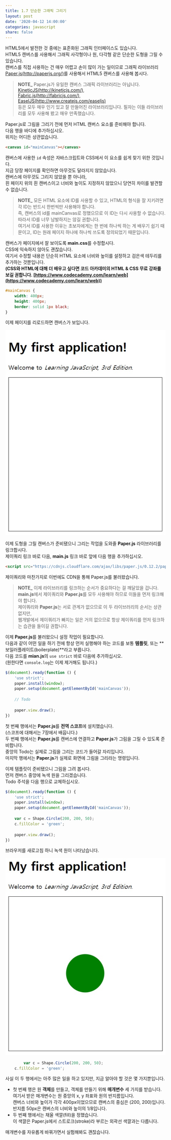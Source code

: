 ```yaml
---
title: 1.7 단순한 그래픽 그리기
layout: post
date: '2020-04-12 14:00:00'
categories: javascript
share: false
---
```


HTML5에서 발전한 것 중에는 표준화된 그래픽 인터페이스도 있습니다.  
HTML5 캔버스를 사용해서 그래픽 사각형이나 원, 다각형 같은 단순한 도형을 그릴 수 있습니다.  
캔버스를 직접 사용하는 건 매우 어렵고 손이 많이 가는 일이므로 그래픽 라이브러리 [Paper.js(http://paperjs.org/)](http://paperjs.org/)를 사용해서 HTML5 캔버스를 사용해 봅시다.

> **NOTE_** Paper.js가 유일한 캔버스 그래픽 라이브러리는 아닙니다.  
> [KineticJS(http://kineticjs.com/)](http://kineticjs.com/),  
> [Fabric.js(http://fabricjs.com/)](http://fabricjs.com/),  
> [EaselJS(http://www.createjs.com/easeljs)](http://www.createjs.com/easeljs)  
> 등은 모두 매우 인기 있고 잘 만들어진 라이브러리입니다. 필자는 이들 라이브러리를 모두 사용해 봤고 매우 만족했습니다.

Paper.js로 그림을 그리기 전에 먼저 HTML 캔버스 요소를 준비해야 합니다.  
다음 행을 바디에 추가하십시오.  
위치는 어디든 상관없습니다.

```html
<canvas id="mainCanvas"></canvas>
```

캔버스에 사용한 `id` 속성은 자바스크립트와 CSS에서 이 요소를 쉽게 찾기 위한 것입니다.  
지금 당장 페이지를 확인하면 아무것도 달라지지 않았습니다.  
캔버스에 아무것도 그리지 않았을 뿐 아니라,  
흰 페이지 위의 흰 캔버스이고 너비와 높이도 지정하지 않았으니 당연히 차이를 발견할 수 없습니다.

> **NOTE_**  모든 HTML 요소에 ID를 사용할 수 있고, HTML의 형식을 잘 지키려면 각 ID는 반드시 한번씩만 사용해야 합니다.  
> 즉, 캔버스의 id를 mainCanvas로 정했으므로 이 ID는 다시 사용할 수 없습니다.  
> 따라서 ID를 너무 남발하지는 않길 권합니다.  
> 여기서 ID를 사용한 이유는 초보자에게는 한 번에 하나씩 하는 게 배우기 쉽기 때문이고, ID는 원래 페이지 하나에 하나씩 쓰도록 정의되었기 때문입니다.

캔버스가 페이지에서 잘 보이도록 **main.css**를 수정합시다.  
CSS에 익숙하지 않아도 괜찮습니다.  
여기서 수정할 내용은 단순히 HTML 요소에 너비와 높이를 설정하고 검은색 테두리를 추가하는 것뿐입니다.  
**(CSS와 HTML에 대해 더 배우고 싶다면 코드 아카데미의 HTML & CSS 무료 강좌를 보길 권합니다. [https://www.codecademy.com/learn/web](https://www.codecademy.com/learn/web))**

```css
#mainCanvas {
    width: 400px;
    height: 400px;
    border: solid 1px black;
}
```

이제 페이지를 리로드하면 캔버스가 보입니다.  

![이미지](/assets/img/learningjs/image01.jpg)

이제 도형을 그릴 캔버스가 준비됐으니 그리는 작업을 도와줄 **Paper.js** 라이브러리를 링크합시다.   
제이쿼리 링크 바로 다음, **main.js** 링크 바로 앞에 다음 행을 추가하십시오.

```html
<script src="https://cdnjs.cloudflare.com/ajax/libs/paper.js/0.12.2/paper-full.min.js"></script>
```
	
제이쿼리와 마찬가지로 이번에도 CDN을 통해 Paper.js를 불러왔습니다.

> **NOTE_** 이제 라이브러리를 링크하는 순서가 중요하다는 걸 깨달았을 겁니다.  
> **main.js**에서 제이쿼리와 **Paper.js**를 모두 사용해야 하므로 이들을 먼저 링크해야 합니다.  
> 제이쿼리와 **Paper.js**는 서로 관계가 없으므로 이 두 라이브러리의 순서는 상관없지만,  
> 웹개발에서 제이쿼리가 빠지는 일은 거의 없으므로 항상 제이쿼리를 먼저 링크하는 습관을 들이길 권합니다.

이제 **Paper.js**를 불러왔으니 설정 작업이 필요합니다.  
다음과 같이 어떤 일을 하기 전에 항상 먼저 실행해야 하는 코드를 보통 **템플릿**, 또는 **보일러플레이트(boilerplate)**라고 부릅니다.  
다음 코드를 **mian.js**의 `use strict` 바로 다음에 추가하십시오.  
(원한다면 `console.log`는 이제 제거해도 됩니다.)

```javascript
$(document).ready(function () {
    'use strict';
    paper.install(window);
    paper.setup(document.getElementById('mainCanvas'));

    // Todo

    paper.view.draw();
})
```

첫 번째 행에서는 **Paper.js**를 **전역 스코프**에 설치했습니다.  
(스코프에 대해서는 7장에서 배웁니다.)  
두 번째 행에서는 **Paper.js**를 캔버스에 연결하고 **Paper.js**가 그림을 그릴 수 있도록 준비합니다.  
중앙의 Todo는 실제로 그림을 그리는 코드가 들어갈 자리입니다.  
마지막 행에서는 **Paper.js**가 실제로 화면에 그림을 그리라는 명령입니다.

이제 템플릿이 준비됐으니 그림을 그려 봅시다.  
먼저 캔버스 중앙에 녹색 원을 그리겠습니다.  
Todo 주석을 다음 행으로 교체하십시오.

```javascript
$(document).ready(function () {
    'use strict';
    paper.install(window);
    paper.setup(document.getElementById('mainCanvas'));

    var c = Shape.Circle(200, 200, 50);
    c.fillColor = 'green';

    paper.view.draw();
})
```

브라우저를 새로고침 하니 녹색 원이 나타났습니다. 

![이미지](/assets/img/learningjs/image02.jpg)

```javascript
		var c = Shape.Circle(200, 200, 50);
    c.fillColor = 'green';
```

사실 이 두 행에서는 아주 많은 일을 하고 있지만, 지금 알아야 할 것은 몇 가지뿐입니다.  
* 첫 번째 행은 원 **객체**를 만들고, 객체를 만들기 위해 **매개변수** 세 가지를 받습니다.  
여기서 받은 매개변수는 원 중앙의 x, y 좌표와 원의 반지름입니다.  
캔버스 너비와 높이가 각각 400px이었으므로 캔버스의 중심은 (200, 200)입니다.  
반지름 50px은 캔버스의 너비와 높이의 1/8입니다.
* 두 번째 행에서는 채울 색깔(fill)을 정했습니다.  
이 색깔은 Paper.js에서 스트로크(stroke)라 부르는 외곽선 색깔과는 다릅니다.  

매개변수를 자유롭게 바꿔가면서 실험해봐도 괜찮습니다.